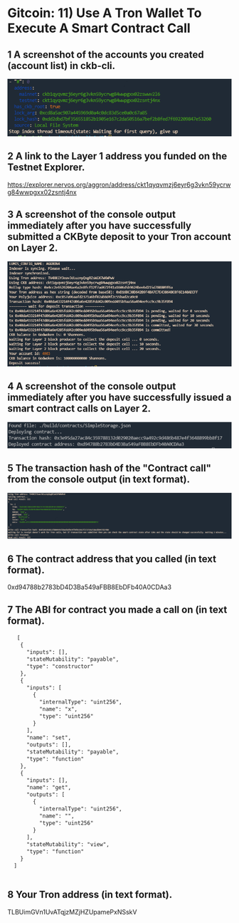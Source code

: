 # Gitcoin: 11) Use A Tron Wallet To Execute A Smart Contract Call


## 1 A screenshot of the accounts you created (account list) in ckb-cli.

![](1.png)

## 2 A link to the Layer 1 address you funded on the Testnet Explorer.

https://explorer.nervos.org/aggron/address/ckt1qyqvmzj6eyr6g3vkn59ycrwg84wwpgxx02zsntj4nx


## 3 A screenshot of the console output immediately after you have successfully submitted a CKByte deposit to your Tron account on Layer 2.

![](2.png)

## 4 A screenshot of the console output immediately after you have successfully issued a smart contract calls on Layer 2.



![](3.png)

## 5 The transaction hash of the "Contract call" from the console output (in text format).

![](4.png)

## 6 The contract address that you called (in text format).


0xd94788b2783bD4D3Ba549aFBB8EbDFb40A0CDAa3

## 7 The ABI for contract you made a call on (in text format).



```
   [
    {
      "inputs": [],
      "stateMutability": "payable",
      "type": "constructor"
    },
    {
      "inputs": [
        {
          "internalType": "uint256",
          "name": "x",
          "type": "uint256"
        }
      ],
      "name": "set",
      "outputs": [],
      "stateMutability": "payable",
      "type": "function"
    },
    {
      "inputs": [],
      "name": "get",
      "outputs": [
        {
          "internalType": "uint256",
          "name": "",
          "type": "uint256"
        }
      ],
      "stateMutability": "view",
      "type": "function"
    }
  ]
  
```

## 8 Your Tron address (in text format).

TLBUimGVn1UvATqjzMZjHZUpamePxNSskV
